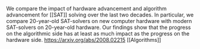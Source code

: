 We compare the impact of hardware advancement and algorithm advancement for [[SAT]] solving over the last two decades. In particular, we compare 20-year-old SAT-solvers on new computer hardware with modern SAT-solvers on 20-year-old hardware. Our findings show that the progress on the algorithmic side has at least as much impact as the progress on the hardware side.
 https://arxiv.org/abs/2008.02215 [[Algorithms]]